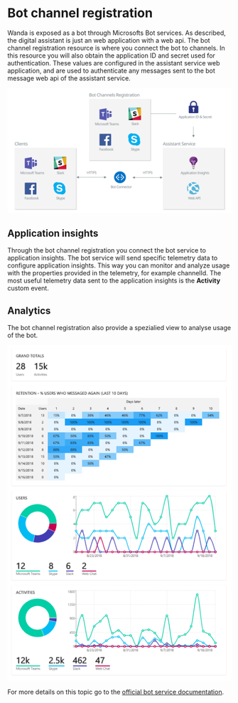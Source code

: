 
# Bot channel registration

Wanda is exposed as a bot through Microsofts Bot services. As described, the digital assistant is just an web application with a web api. 
The bot channel registration resource is where you connect the bot to channels. In this resource you will also obtain the application ID and secret used for authentication.
These values are configured in the assistant service web application, and are used to authenticate any messages sent to the bot message web api of the assistant service.

![Bot registration overview](images/bot-registration.svg "Bot registration")

## Application insights
Through the bot channel registration you connect the bot service to application insights. The bot service will send specific telemetry data to configure application insights. This way you can monitor and analyze usage with the properties provided in the telemetry, for example channelId.
The most useful telemetry data sent to the application insights is the **Activity** custom event.

## Analytics

The bot channel registration also provide a spezialied view to analyse usage of the bot. 

![Bot analytics](images/bot-analytics.png "Bot analytics")

For more details on this topic go to the [official bot service documentation](https://docs.microsoft.com/en-us/azure/bot-service/bot-service-manage-analytics?view=azure-bot-service-3.0).






